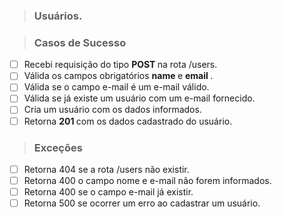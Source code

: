 > ### Usuários.



> ### Casos de Sucesso

* [ ] Recebi requisição do tipo  <b> POST </b> na rota /users.
* [ ] Válida os campos obrigatórios <b> name </b> e <b> email </b>.
* [ ] Válida se o campo e-mail é um e-mail válido.
* [ ] Válida se já existe um usuário com um e-mail fornecido.
* [ ] Cria um usuário com os dados informados.
* [ ] Retorna <b> 201 </b> com os dados cadastrado do usuário.

> ### Exceções

* [ ] Retorna 404 se a rota /users não existir.
* [ ] Retorna 400 o campo nome e e-mail não forem informados.
* [ ] Retorna 400 se o campo e-mail já existir.
* [ ] Retorna 500 se ocorrer um erro ao cadastrar um usuário.